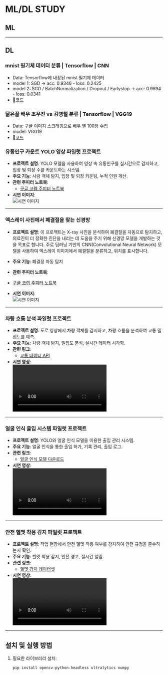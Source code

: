 # ML/DL STUDY
## ML 
---

## DL 
### mnist 필기체 데이터 분류 | Tensorflow | CNN
- Data: Tensorflow에 내장된 mnist 필기체 데이터
- model 1: SGD -> acc: 0.9346 - loss: 0.2425
- model 2: SGD / BatchNormalization / Dropout / Earlystop -> acc: 0.9894 - loss: 0.0341
- 🔗[코드](DL/DL_mnist_CNN.ipynb)

### 닮은꼴 배우 조우진 vs 김병철 분류 | Tensorflow | VGG19
- Data: 구글 이미지 스크래핑으로 배우 별 100장 수집
- model: VGG19
- 🔗[코드]()




### 유동인구 카운트 YOLO 영상 파일럿 프로젝트
- **프로젝트 설명**: YOLO 모델을 사용하여 영상 속 유동인구를 실시간으로 감지하고, 입장 및 퇴장 수를 카운트하는 시스템.
- **주요 기능**: 사람 객체 탐지, 입장 및 퇴장 카운팅, 누적 인원 계산.
- **관련 주피터 노트북**:
  - [구글 코렙 주피터 노트북](https://colab.research.google.com/drive/1g1eJ_ly3gkeQ5JVrr_86XQi1GimkRnyH?usp=sharing)
- **시연 이미지**:  
![시연 이미지](https://github.com/goguma999/pilot/blob/main/count/sjk.jpg?raw=true)

---

### 엑스레이 사진에서 폐결절을 찾는 신경망
- **프로젝트 설명**: 이 프로젝트는 X-ray 사진을 분석하여 폐결절을 자동으로 탐지하고, 의료진이 더 정확한 진단을 내리는 데 도움을 주기 위해 신경망 모델을 개발하는 것을 목표로 합니다. 주로 딥러닝 기반의 CNN(Convolutional Neural Network) 모델을 사용하여 엑스레이 이미지에서 폐결절을 분류하고, 위치를 표시합니다.
- **주요 기능**: 폐결정 자동 탐지 
- **관련 주피터 노트북**:
- [구글 코렙 주피터 노트북](https://drive.google.com/file/d/12_BvcL8c3BNtqh_v3IL8sWAiPTJVjrnO/view?usp=sharing)

- **시연 이미지**:  
![시연 이미지](https://github.com/goguma999/pilot/blob/main/%ED%8F%90%EA%B2%B0%EC%A0%88.png)

---

### 차량 흐름 분석 파일럿 프로젝트
- **프로젝트 설명**: 도로 영상에서 차량 객체를 감지하고, 차량 흐름을 분석하여 교통 밀집도를 예측.
- **주요 기능**: 차량 객체 탐지, 밀집도 분석, 실시간 데이터 시각화.
- **관련 링크**:
  - [교통 데이터 API](https://traffic-api.com/)
- **시연 영상**:  
  ![차량 흐름 분석 영상](https://user-images.githubusercontent.com/yourusername/your-video-file3.mp4)

---

### 얼굴 인식 출입 시스템 파일럿 프로젝트
- **프로젝트 설명**: YOLO와 얼굴 인식 모델을 이용한 출입 관리 시스템.
- **주요 기능**: 얼굴 인식을 통한 출입 허가, 기록 관리, 출입 로그.
- **관련 링크**:
  - [얼굴 인식 모델 다운로드](https://facerecognition-model.com/)
- **시연 영상**:  
  ![얼굴 인식 시스템 영상](https://user-images.githubusercontent.com/yourusername/your-video-file4.mp4)

---

### 안전 헬멧 착용 감지 파일럿 프로젝트
- **프로젝트 설명**: 작업 현장에서 안전 헬멧 착용 여부를 감지하여 안전 규정을 준수하는지 확인.
- **주요 기능**: 헬멧 착용 감지, 안전 경고, 실시간 알림.
- **관련 링크**:
  - [헬멧 감지 데이터셋](https://helmet-dataset.com/)
- **시연 영상**:  
  ![헬멧 착용 감지 영상](https://user-images.githubusercontent.com/yourusername/your-video-file5.mp4)

---

## 설치 및 실행 방법

1. 필요한 라이브러리 설치:
   ```bash
   pip install opencv-python-headless ultralytics numpy
